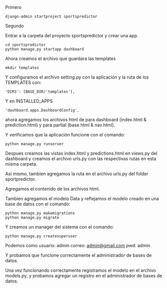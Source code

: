 Primero

```
django-admin startproject sportspredictor
```

Segundo

Entrar a la carpeta del proyecto sportspredictor y crear una app.

```
cd sportspredictor
python manage.py startapp dashboard
```

Ahora creamos el archivo que guardara las templates

```
mkdir templates
```

Y configuramos el archivo setting.py con la aplicación y la ruta de los TEMPLATES con:

```
'DIRS': [BASE_DIR/'templates'],
```

Y en INSTALLED_APPS

```
'dashboard.apps.DashboardConfig',
```

ahora agregamos los archivos html de para dashboard (index.html & prediction.html) y para partial (base.html & nav.html).


Y verificamos que la aplicación funcione con el comando:

```
python manage.py runserver
```

Despues creamos las vistas index.html y predictions.html en views.py del dashboard y creamos el archivo urls.py con las respectivas rutas en esta misma carpeta.

Asi mismo, tambien agregamos la ruta en el archivo urls.py del folder sportpredictor.

Agregamos el contenido de los archivos html.

Tambien agregamos el modelo Data y reflejamos el modelo creado en una base de datos con el comando:

```
python manage.py makemigrations
python manage.py migrate
```

Y creamos un manager del sistema con el comando:

```
python manage.py createsuperuser
```

Podemos como usuario: admin
correo: admin@gmail.com
pwd: admin

Y probamos que funcione correctamente el administrador de bases de datos.

Una vez funcionando correctamente registramos el modelo en el archivo models.py, y probamos agregar un registro en el administrador de bases de datos.

